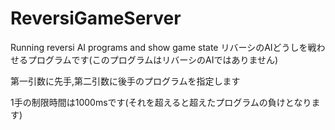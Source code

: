 ReversiGameServer
=================

Running reversi AI programs and show game state
リバーシのAIどうしを戦わせるプログラムです(このプログラムはリバーシのAIではありません)

第一引数に先手,第二引数に後手のプログラムを指定します

1手の制限時間は1000msです(それを超えると超えたプログラムの負けとなります)
